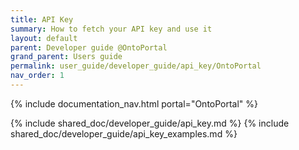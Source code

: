 ```yaml
---
title: API Key
summary: How to fetch your API key and use it
layout: default
parent: Developer guide @OntoPortal
grand_parent: Users guide
permalink: user_guide/developer_guide/api_key/OntoPortal
nav_order: 1
---
```


{% include documentation_nav.html portal="OntoPortal"  %}

{% include shared_doc/developer_guide/api_key.md  %}
{% include shared_doc/developer_guide/api_key_examples.md  %}